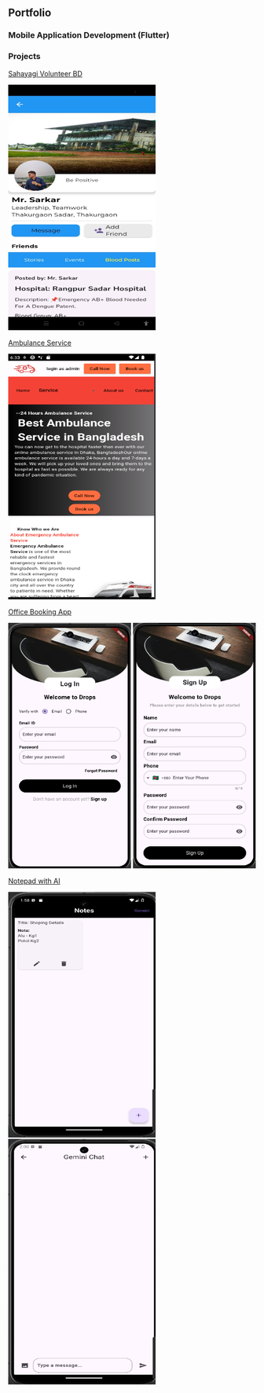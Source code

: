 ## Portfolio

### Mobile Application Development (Flutter) 

### Projects

[Sahayagi Volunteer BD](https://github.com/jhalto/sahayagi)

<img src="images/sahayagi1.jpeg?raw=true" width="300" height="500"/>

[Ambulance Service](https://github.com/jhalto/ambulance_service)

<img src="images/1.png?raw=true" width="300" height="500"/>

[Office Booking App](https://github.com/jhalto/office_booking)

<img src="images/office_1.png?raw=true" width="250" height="500"/>
<img src="images/office_2.png?raw=true" width="250" height="500"/>

[Notepad with AI](https://github.com/jhalto/notepad)

<img src="images/notepad_1.png?raw=true" width="300" height="500"/>
<img src="images/notepad_2.png?raw=true" width="300" height="500"/>

<!-- Remove the above link if you don't want to attribute -->
